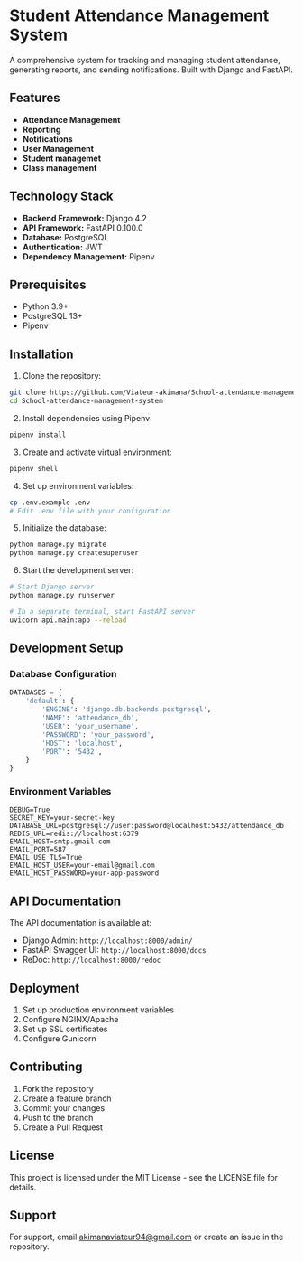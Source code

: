 # Student Attendance Management System

A comprehensive system for tracking and managing student attendance, generating reports, and sending notifications. Built with Django and FastAPI.

## Features

- **Attendance Management**
- **Reporting**
- **Notifications**
- **User Management**
- **Student managemet** 
- **Class management**


## Technology Stack

- **Backend Framework:** Django 4.2
- **API Framework:** FastAPI 0.100.0
- **Database:** PostgreSQL
- **Authentication:** JWT
- **Dependency Management:** Pipenv

## Prerequisites

- Python 3.9+
- PostgreSQL 13+
- Pipenv

## Installation

1. Clone the repository:
```bash
git clone https://github.com/Viateur-akimana/School-attendance-management-system.git
cd School-attendance-management-system
```

2. Install dependencies using Pipenv:
```bash
pipenv install
```

3. Create and activate virtual environment:
```bash
pipenv shell
```

4. Set up environment variables:
```bash
cp .env.example .env
# Edit .env file with your configuration
```

5. Initialize the database:
```bash
python manage.py migrate
python manage.py createsuperuser
```

6. Start the development server:
```bash
# Start Django server
python manage.py runserver

# In a separate terminal, start FastAPI server
uvicorn api.main:app --reload
```

## Development Setup

### Database Configuration
```python
DATABASES = {
    'default': {
        'ENGINE': 'django.db.backends.postgresql',
        'NAME': 'attendance_db',
        'USER': 'your_username',
        'PASSWORD': 'your_password',
        'HOST': 'localhost',
        'PORT': '5432',
    }
}
```

### Environment Variables
```plaintext
DEBUG=True
SECRET_KEY=your-secret-key
DATABASE_URL=postgresql://user:password@localhost:5432/attendance_db
REDIS_URL=redis://localhost:6379
EMAIL_HOST=smtp.gmail.com
EMAIL_PORT=587
EMAIL_USE_TLS=True
EMAIL_HOST_USER=your-email@gmail.com
EMAIL_HOST_PASSWORD=your-app-password
```

## API Documentation

The API documentation is available at:
- Django Admin: `http://localhost:8000/admin/`
- FastAPI Swagger UI: `http://localhost:8000/docs`
- ReDoc: `http://localhost:8000/redoc`


## Deployment

1. Set up production environment variables
2. Configure NGINX/Apache
3. Set up SSL certificates
4. Configure Gunicorn

## Contributing

1. Fork the repository
2. Create a feature branch
3. Commit your changes
4. Push to the branch
5. Create a Pull Request

## License

This project is licensed under the MIT License - see the LICENSE file for details.

## Support

For support, email akimanaviateur94@gmail.com or create an issue in the repository.
